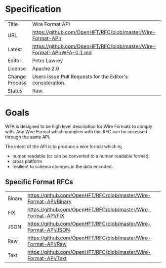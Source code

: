 # Specification

|         |                                                             |
|:------- | ----------------------------------------------------------- |
| Title   | Wire Format API                                             |
| URL     | https://github.com/OpenHFT/RFC/blob/master/Wire-Format-API/             |
| Latest  | https://github.com/OpenHFT/RFC/blob/master/Wire-Format-API/WFA-0.1.md   |
| Editor  | Peter Lawrey                                                |
| License | Apache 2.0                                                  |
| Change Process | Users issue Pull Requests for the Editor's consideration. |
| Status  | Raw.                                                        |

# Goals
WFA is designed to be high level description for Wire Formats to comply with.  Any Wire Format which complies with this RFC can be accessed through the same API.

The intent of the API is to produce a wire format which is;
 - human readable (or can be converted to a human readable format),
 - cross platform
 - resilient to schema changes in the data encoded.

## Specific Format RFCs

|           |                                                               |
|:--------- | ------------------------------------------------------------- |
| Binary    | https://github.com/OpenHFT/RFC/blob/master/Wire-Format-API/Binary         |
| FIX       | https://github.com/OpenHFT/RFC/blob/master/Wire-Format-API/FIX            |
| JSON      | https://github.com/OpenHFT/RFC/blob/master/Wire-Format-API/JSON           |
| Raw       | https://github.com/OpenHFT/RFC/blob/master/Wire-Format-API/Raw            |
| Text      | https://github.com/OpenHFT/RFC/blob/master/Wire-Format-API/Text           |

